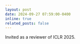 ```yaml
---
layout: post
date: 2024-09-27 07:59:00-0400
inline: true
related_posts: false
---
```


Invited as a reviewer of ICLR 2025.

